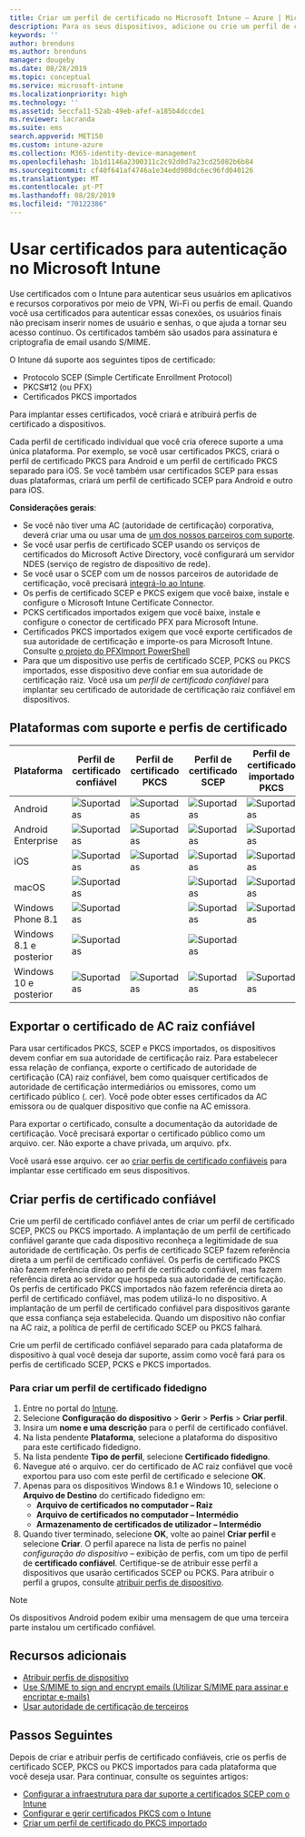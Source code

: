 ```yaml
---
title: Criar um perfil de certificado no Microsoft Intune – Azure | Microsoft Docs
description: Para os seus dispositivos, adicione ou crie um perfil de certificado ao configurar um ambiente de certificado SCEP ou PKCS, exporte o certificado público, crie o perfil no portal do Azure e, em seguida, atribua o SCEP ou PKCS ao perfil de certificado no Microsoft Intune no portal do Azure
keywords: ''
author: brenduns
ms.author: brenduns
manager: dougeby
ms.date: 08/28/2019
ms.topic: conceptual
ms.service: microsoft-intune
ms.localizationpriority: high
ms.technology: ''
ms.assetid: 5eccfa11-52ab-49eb-afef-a185b4dccde1
ms.reviewer: lacranda
ms.suite: ems
search.appverid: MET150
ms.custom: intune-azure
ms.collection: M365-identity-device-management
ms.openlocfilehash: 1b1d1146a2300311c2c92d0d7a23cd25082b6b84
ms.sourcegitcommit: cf40f641af4746a1e34edd980dc6ec96fd040126
ms.translationtype: MT
ms.contentlocale: pt-PT
ms.lasthandoff: 08/28/2019
ms.locfileid: "70122386"
---
```

# <a name="use-certificates-for-authentication-in-microsoft-intune"></a>Usar certificados para autenticação no Microsoft Intune  

Use certificados com o Intune para autenticar seus usuários em aplicativos e recursos corporativos por meio de VPN, Wi-Fi ou perfis de email. Quando você usa certificados para autenticar essas conexões, os usuários finais não precisam inserir nomes de usuário e senhas, o que ajuda a tornar seu acesso contínuo. Os certificados também são usados para assinatura e criptografia de email usando S/MIME.

O Intune dá suporte aos seguintes tipos de certificado:  

- Protocolo SCEP (Simple Certificate Enrollment Protocol)  
- PKCS#12 (ou PFX)  
- Certificados PKCS importados

Para implantar esses certificados, você criará e atribuirá perfis de certificado a dispositivos.  

Cada perfil de certificado individual que você cria oferece suporte a uma única plataforma. Por exemplo, se você usar certificados PKCS, criará o perfil de certificado PKCS para Android e um perfil de certificado PKCS separado para iOS. Se você também usar certificados SCEP para essas duas plataformas, criará um perfil de certificado SCEP para Android e outro para iOS.  

**Considerações gerais**:  
- Se você não tiver uma AC (autoridade de certificação) corporativa, deverá criar uma ou usar uma de [um dos nossos parceiros com suporte](certificate-authority-add-scep-overview.md#third-party-certification-authority-partners).
- Se você usar perfis de certificado SCEP usando os serviços de certificados do Microsoft Active Directory, você configurará um servidor NDES (serviço de registro de dispositivo de rede).
- Se você usar o SCEP com um de nossos parceiros de autoridade de certificação, você precisará [integrá-lo ao Intune](certificate-authority-add-scep-overview.md#set-up-third-party-ca-integration).
- Os perfis de certificado SCEP e PKCS exigem que você baixe, instale e configure o Microsoft Intune Certificate Connector. 
- PCKS certificados importados exigem que você baixe, instale e configure o conector de certificado PFX para Microsoft Intune.
- Certificados PKCS importados exigem que você exporte certificados de sua autoridade de certificação e importe-os para Microsoft Intune. Consulte [o projeto do PFXImport PowerShell](https://github.com/Microsoft/Intune-Resource-Access/tree/develop/src/PFXImportPowershell)
- Para que um dispositivo use perfis de certificado SCEP, PCKS ou PKCS importados, esse dispositivo deve confiar em sua autoridade de certificação raiz. Você usa um *perfil de certificado confiável* para implantar seu certificado de autoridade de certificação raiz confiável em dispositivos.  

## <a name="supported-platforms-and-certificate-profiles"></a>Plataformas com suporte e perfis de certificado  
| Plataforma              | Perfil de certificado confiável | Perfil de certificado PKCS | Perfil de certificado SCEP | Perfil de certificado importado PKCS  |
|--|--|--|--|---|
| Android               | ![Suportadas](./media/certificates-configure/green-check.png) | ![Suportadas](./media/certificates-configure/green-check.png) | ![Suportadas](./media/certificates-configure/green-check.png)|  ![Suportadas](./media/certificates-configure/green-check.png) |
| Android Enterprise    | ![Suportadas](./media/certificates-configure/green-check.png) | ![Suportadas](./media/certificates-configure/green-check.png) | ![Suportadas](./media/certificates-configure/green-check.png) | ![Suportadas](./media/certificates-configure/green-check.png) |
| iOS                   | ![Suportadas](./media/certificates-configure/green-check.png) | ![Suportadas](./media/certificates-configure/green-check.png) | ![Suportadas](./media/certificates-configure/green-check.png) | ![Suportadas](./media/certificates-configure/green-check.png) |
| macOS                 | ![Suportadas](./media/certificates-configure/green-check.png) |   |![Suportadas](./media/certificates-configure/green-check.png)|![Suportadas](./media/certificates-configure/green-check.png)|
| Windows Phone 8.1     |![Suportadas](./media/certificates-configure/green-check.png)  |  | ![Suportadas](./media/certificates-configure/green-check.png)| ![Suportadas](./media/certificates-configure/green-check.png) |
| Windows 8.1 e posterior |![Suportadas](./media/certificates-configure/green-check.png)  |  |![Suportadas](./media/certificates-configure/green-check.png) |   |
| Windows 10 e posterior  | ![Suportadas](./media/certificates-configure/green-check.png) | ![Suportadas](./media/certificates-configure/green-check.png) | ![Suportadas](./media/certificates-configure/green-check.png) | ![Suportadas](./media/certificates-configure/green-check.png) |

## <a name="export-the-trusted-root-ca-certificate"></a>Exportar o certificado de AC raiz confiável  
Para usar certificados PKCS, SCEP e PKCS importados, os dispositivos devem confiar em sua autoridade de certificação raiz. Para estabelecer essa relação de confiança, exporte o certificado de autoridade de certificação (CA) raiz confiável, bem como quaisquer certificados de autoridade de certificação intermediários ou emissores, como um certificado público (. cer). Você pode obter esses certificados da AC emissora ou de qualquer dispositivo que confie na AC emissora.  

Para exportar o certificado, consulte a documentação da autoridade de certificação. Você precisará exportar o certificado público como um arquivo. cer.  Não exporte a chave privada, um arquivo. pfx.  

Você usará esse arquivo. cer ao [criar perfis de certificado confiáveis](#create-trusted-certificate-profiles) para implantar esse certificado em seus dispositivos.  

## <a name="create-trusted-certificate-profiles"></a>Criar perfis de certificado confiável  
Crie um perfil de certificado confiável antes de criar um perfil de certificado SCEP, PKCS ou PKCS importado. A implantação de um perfil de certificado confiável garante que cada dispositivo reconheça a legitimidade de sua autoridade de certificação. Os perfis de certificado SCEP fazem referência direta a um perfil de certificado confiável. Os perfis de certificado PKCS não fazem referência direta ao perfil de certificado confiável, mas fazem referência direta ao servidor que hospeda sua autoridade de certificação. Os perfis de certificado PKCS importados não fazem referência direta ao perfil de certificado confiável, mas podem utilizá-lo no dispositivo. A implantação de um perfil de certificado confiável para dispositivos garante que essa confiança seja estabelecida. Quando um dispositivo não confiar na AC raiz, a política de perfil de certificado SCEP ou PKCS falhará.  

Crie um perfil de certificado confiável separado para cada plataforma de dispositivo à qual você deseja dar suporte, assim como você fará para os perfis de certificado SCEP, PCKS e PKCS importados.  


### <a name="to-create-a-trusted-certificate-profile"></a>Para criar um perfil de certificado fidedigno  

1. Entre no portal do [Intune](https://aka.ms/intuneportal).  
2. Selecione **Configuração do dispositivo** > **Gerir** > **Perfis** > **Criar perfil**.  
3. Insira um **nome e uma descrição** para o perfil de certificado confiável.  
4. Na lista pendente **Plataforma**, selecione a plataforma do dispositivo para este certificado fidedigno.  
5. Na lista pendente **Tipo de perfil**, selecione **Certificado fidedigno**.  
6. Navegue até o arquivo. cer do certificado de AC raiz confiável que você exportou para uso com este perfil de certificado e selecione **OK**.  
7. Apenas para os dispositivos Windows 8.1 e Windows 10, selecione o **Arquivo de Destino** do certificado fidedigno em:  
   - **Arquivo de certificados no computador – Raiz**
   - **Arquivo de certificados no computador – Intermédio**
   - **Armazenamento de certificados de utilizador – Intermédio**
8. Quando tiver terminado, selecione **OK**, volte ao painel **Criar perfil** e selecione **Criar**.
O perfil aparece na lista de perfis no painel *configuração do dispositivo –* exibição de perfis, com um tipo de perfil de **certificado confiável**.  Certifique-se de atribuir esse perfil a dispositivos que usarão certificados SCEP ou PCKS. Para atribuir o perfil a grupos, consulte [atribuir perfis de dispositivo](device-profile-assign.md).

> [!NOTE]  
> Os dispositivos Android podem exibir uma mensagem de que uma terceira parte instalou um certificado confiável.  

## <a name="additional-resources"></a>Recursos adicionais  
- [Atribuir perfis de dispositivo](device-profile-assign.md)  
- [Use S/MIME to sign and encrypt emails (Utilizar S/MIME para assinar e encriptar e-mails)](certificates-s-mime-encryption-sign.md)  
- [Usar autoridade de certificação de terceiros](certificate-authority-add-scep-overview.md)  

## <a name="next-steps"></a>Passos Seguintes  
Depois de criar e atribuir perfis de certificado confiáveis, crie os perfis de certificado SCEP, PKCS ou PKCS importados para cada plataforma que você deseja usar. Para continuar, consulte os seguintes artigos:  
- [Configurar a infraestrutura para dar suporte a certificados SCEP com o Intune](certificates-scep-configure.md)  
- [Configurar e gerir certificados PKCS com o Intune](certficates-pfx-configure.md)  
- [Criar um perfil de certificado do PKCS importado](certficates-pfx-configure.md#create-a-pkcs-imported-certificate-profile)  

